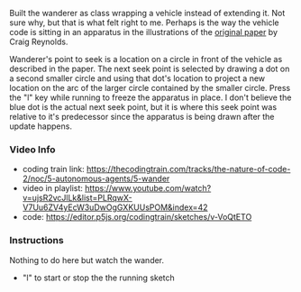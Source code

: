Built the wanderer as class wrapping a vehicle instead of extending it. Not sure why, but that is what felt right to me. Perhaps is the way the vehicle code is sitting in an apparatus in the illustrations of the [original paper](https://www.red3d.com/cwr/papers/1999/gdc99steer.pdf) by Craig Reynolds.

Wanderer's point to seek is a location on a circle in front of the vehicle as described in the paper. The next seek point is selected by drawing a dot on a second smaller circle and using that dot's location to project a new location on the arc of the larger circle contained by the smaller circle. Press the "l" key while running to freeze the apparatus in place. I don't believe the blue dot is the actual next seek point, but it is where this seek point was relative to it's predecessor since the apparatus is being drawn after the update happens.   

### Video Info

- coding train link: <https://thecodingtrain.com/tracks/the-nature-of-code-2/noc/5-autonomous-agents/5-wander>
- video in playlist: <https://www.youtube.com/watch?v=ujsR2vcJlLk&list=PLRqwX-V7Uu6ZV4yEcW3uDwOgGXKUUsPOM&index=42>
- code: <https://editor.p5js.org/codingtrain/sketches/v-VoQtETO>

### Instructions
Nothing to do here but watch the wander.  

- "l" to start or stop the the running sketch

